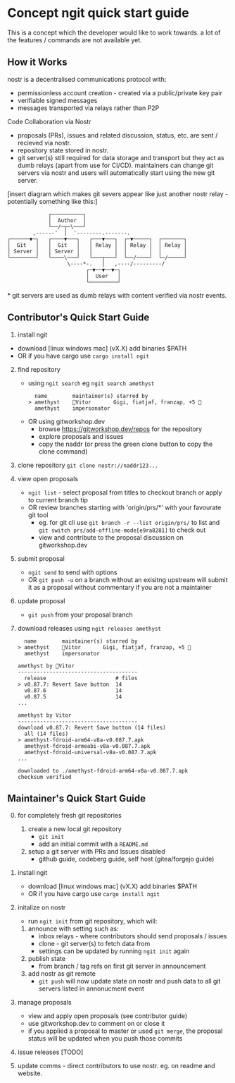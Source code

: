 # Concept ngit quick start guide

This is a concept which the developer would like to work towards. a lot of the features / commands are not available yet.

## How it Works

nostr is a decentralised communications protocol with:
 - permissionless account creation - created via a public/private key pair
 - verifiable signed messages
 - messages transported via relays rather than P2P

Code Collaboration via Nostr

 * proposals (PRs), issues and related discussion, status, etc. are sent / recieved via nostr.
 * repository state stored in nostr.
 * git server(s) still required for data storage and transport but they act as dumb relays (apart from use for CI/CD).
   maintainers can change git servers via nostr and users will automatically start using the new git server.

[insert diagram which makes git severs appear like just another nostr relay - potentially something like this:]
```
             ┌──────────┐                           
             │  Author  │
             └──/─┬─\───┘
        ,------'  │  '--------.-------.     
┌──────▼─┐   ┌────▼───┐   ┌───▼───┐  ┌─▼─────┐  ┌───────┐
│  Git   │   │  Git   │   │ Relay │  │ Relay │  │ Relay │
│ Server │   │ Server │   │       │  │       │  │       │
└────────┘   └────\───┘   └───┬───┘  └──/────┘  └─/─────┘
                   \----*-.   │   ,----/---------/     
                         ┌─▼──▼──▼─┐
                         │  User   │
                         └─────────┘              
```
\* git servers are used as dumb relays with content verified via nostr events.

## Contributor's Quick Start Guide

1. install ngit
 * download [linux windows mac] (vX.X)  add binaries $PATH
 * OR if you have cargo use `cargo install ngit`
2. find repository
   * using `ngit search` eg `ngit search amethyst`
      ```
        name        maintainer(s) starred by
      > amethyst    👥Vitor       Gigi, fiatjaf, franzap, +5 👥
        amethyst    impersonator  
      ```
   * OR using gitworkshop.dev
      * browse https://gitworkshop.dev/repos for the repository
      * explore proposals and issues
      * copy the naddr (or press the green clone button to copy the clone command)
3. clone repository
 `git clone nostr://naddr123...`
4. view open proposals
   * `ngit list` - select proposal from titles to checkout branch or apply to current branch tip
   * OR review branches starting with 'origin/prs/*' with your favourate git tool
     * eg. for git cli use `git branch -r --list origin/prs/` to list and `git switch prs/add-offline-mode[e9ra8281]` to check out
     * view and contribute to the proposal discussion on gitworkshop.dev
5. submit proposal
   * `ngit send` to send with options
   * OR `git push -u` on a branch without an exisitng upstream will submit it as a proposal without commentary if you are not a maintainer 
6. update proposal
   * `git push` from your proposal branch
7. download releases using `ngit releases amethyst`
    ```
      name        maintainer(s) starred by
    > amethyst    👥Vitor       Gigi, fiatjaf, franzap, +5 👥
      amethyst    impersonator  
    ```

    ```
    amethyst by 👥Vitor
    --------------------------------------
      release                      # files
    > v0.87.7: Revert Save button  14
      v0.87.6                      14
      v0.87.5                      14
    ...
    ```

    ```
    amethyst by Vitor
    --------------------------------------
    download v0.87.7: Revert Save button (14 files)
      all (14 files)
    > amethyst-fdroid-arm64-v8a-v0.087.7.apk
      amethyst-fdroid-armeabi-v8a-v0.087.7.apk
      amethyst-fdroid-universal-v8a-v0.087.7.apk
    ...
    ```

    ```
    downloaded to ./amethyst-fdroid-arm64-v8a-v0.087.7.apk
    checksum verified
    ```

## Maintainer's Quick Start Guide
0. for completely fresh git repositories
   1. create a new local git repository
      * `git init`
      * add an initial commit with a `README.md`
   2. setup a git server with PRs and Issues disabled
      * github guide, codeberg guide, self host (gitea/forgejo guide)

1. install ngit
   * download [linux windows mac] (vX.X)  add binaries $PATH
   * OR if you have cargo use `cargo install ngit`
2. initalize on nostr
   * run `ngit init` from git repository, which will:
   1. announce with setting such as:
      * inbox relays - where contributors should send proposals / issues
      * clone - git server(s) to fetch data from
      * settings can be updated by running `ngit init` again
   2. publish state
      * from branch / tag refs on first git server in announcement
   3. add nostr as git remote
      * `git push` will now update state on nostr and push data to all git servers listed in annonucment event
3. manage proposals
   * view and apply open proposals (see contributor guide)
   * use gitworkshop.dev to comment on or close it
   * if you applied a proposal to master or used `git merge`, the proposal status will be updated when you push those commits
4. issue releases
  [TODO]
5. update comms - direct contributors to use nostr. eg. on readme and website.